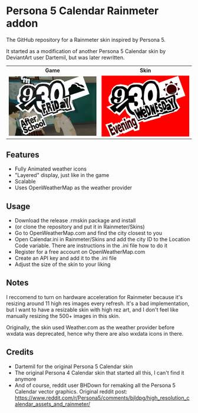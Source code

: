# Persona 5 Calendar Rainmeter addon

The GitHub repository for a Rainmeter skin inspired by Persona 5.

It started as a modification of another Persona 5 Calendar skin by DeviantArt user Dartemil, but was later rewritten.

<table>
<th>Game</th><th>Skin</th>
<tr>
    <td width="50%"><img src="Preview/game.png" width="100%"></td>
    <td width="50%"><img src="Preview/skin.png" width="100%"></td>
</tr>
</table>

## Features
- Fully Animated weather icons
- "Layered" display, just like in the game
- Scalable
- Uses OpenWeatherMap as the weather provider

## Usage
- Download the release .rmskin package and install
- (or clone the repository and put it in Rainmeter/Skins)
- Go to OpenWeatherMap.com and find the city closest to you
- Open Calendar.ini in Rainmeter/Skins and add the city ID to the Location Code variable. There are instructions in the .ini file how to do it
- Register for a free account on OpenWeatherMap.com
- Create an API key and add it to the .ini file
- Adjust the size of the skin to your liking

## Notes
I reccomend to turn on hardware acceleration for Rainmeter because it's resizing around 11 high res images every refresh. It's a bad implementation, but I want to have a resizable skin with high rez art, and I don't feel like manually resizing the 500+ images in this skin.

Originally, the skin used Weather.com as the weather provider before wxdata was deprecated, hence why there are also wxdata icons in there.

## Credits
- Dartemil for the original Persona 5 Calendar skin
- The original Persona 4 Calendar skin that started all this, I can't find it anymore
- And of course, reddit user BHDown for remaking all the Persona 5 Calendar vector graphics. Original reddit post: https://www.reddit.com/r/Persona5/comments/bjldpg/high_resolution_calendar_assets_and_rainmeter/